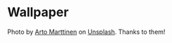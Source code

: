 # Wallpaper

Photo by <a href="https://unsplash.com/@wandervisions?utm_source=unsplash&utm_medium=referral&utm_content=creditCopyText">Arto Marttinen</a> on <a href="https://unsplash.com/t/wallpapers?utm_source=unsplash&utm_medium=referral&utm_content=creditCopyText">Unsplash</a>. Thanks to them!

